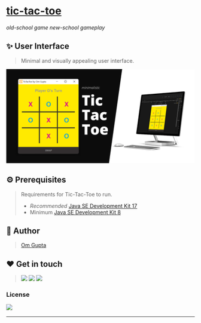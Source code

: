 # [tic-tac-toe](https://github.com/AumGupta/Tic-Tac-Toe)
 _old-school game new-school gameplay_

## ✨ ️User Interface
> Minimal and visually appealing user interface.
>
![User interface of Tic-Tac-Toe Application](https://github.com/AumGupta/Tic-Tac-Toe/blob/main/src/TicTacToe%20UI.png?raw=true)

## ⚙️ Prerequisites
>Requirements for Tic-Tac-Toe to run.
>- _Recommended_ [Java SE Development Kit 17](https://www.oracle.com/java/technologies/downloads/#jdk17)
>- Minimum [Java SE Development Kit 8](https://www.oracle.com/java/technologies/downloads/#java8)


## 👋 Author
>[Om Gupta](https://github.com/AumGupta/)

## ❤️ Get in touch
>[![](https://img.shields.io/badge/Gmail-D14836?style=for-the-badge&logo=gmail&logoColor=white)](mailto:aaumgupta@gmail.com)
[![](https://img.shields.io/badge/LinkedIn-0077B5?style=for-the-badge&logo=linkedin&logoColor=white)](https://www.linkedin.com/in/aaumgupta/)
[![](https://img.shields.io/badge/Instagram-E4405F?style=for-the-badge&logo=instagram&logoColor=white)](https://www.instagram.com/aaumgupta/)

### License
[![](https://img.shields.io/github/license/AumGupta/Tic-Tac-Toe.svg)](https://github.com/AumGupta/Tic-Tac-Toe/blob/main/LICENSE) 

---
